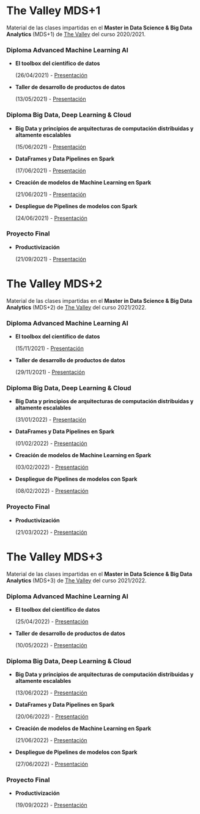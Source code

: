 # The Valley MDS+1
Material de las clases impartidas en el **Master in
Data Science & Big Data Analytics** (MDS+1) de [The Valley](https://thevalley.es/formacion/master-data-science-big-data-analytics) del curso 2020/2021.

### Diploma Advanced Machine Learning AI

 - **El toolbox del científico de datos**

   (26/04/2021) - [Presentación](https://docs.google.com/presentation/d/1DXhbi8kwdUCaHkeKOLfjUl-vitq2MduhvYTbXwaicMA/edit?usp=sharing)


- **Taller de desarrollo de productos de datos**

  (13/05/2021) - [Presentación](https://docs.google.com/presentation/d/1jXAsbw-uwqNufe5qGbuuS9Hp4wHCOnV0LHW30XLWRwQ/edit?usp=sharing)


### Diploma Big Data, Deep Learning & Cloud

 - **Big Data y principios de arquitecturas de computación distribuidas y altamente escalables**
   
   (15/06/2021) - [Presentación](https://docs.google.com/presentation/d/10HZGQnFNzRO63I9XRt-uQa6K9K2yAM71Wu-SYB0TL7c/edit?usp=sharing)


- **DataFrames y Data Pipelines en Spark**
  
  (17/06/2021) - [Presentación](https://docs.google.com/presentation/d/1MotclVSrLoykWogG-WwLa-DbPNvVgHBaGuZJX2Gfc4o/edit?usp=sharing)
  

- **Creación de modelos de Machine Learning en Spark**
  
  (21/06/2021) - [Presentación](https://docs.google.com/presentation/d/1wtHMvttKY1xCbB_-6mkWeC-wGv74Xgq37rg_fMJTacs/edit?usp=sharing)


- **Despliegue de Pipelines de modelos con Spark**
  
  (24/06/2021) - [Presentación](https://docs.google.com/presentation/d/1bVH5xskKzVV71sYzroFO1EACAP3CvfhD-L2mOf0qR98/edit?usp=sharing)


### Proyecto Final

 - **Productivización**
   
   (21/09/2021) - [Presentación](https://docs.google.com/presentation/d/1tZOUDY03ZpxjX8DffcqNC81bZlKuLVQWLw8Y_fHuQ8I/edit?usp=sharing)


# The Valley MDS+2
Material de las clases impartidas en el **Master in
Data Science & Big Data Analytics** (MDS+2) de [The Valley](https://thevalley.es/formacion/master-data-science-big-data-analytics) del curso 2021/2022.

### Diploma Advanced Machine Learning AI

 - **El toolbox del científico de datos**

   (15/11/2021) - [Presentación](https://docs.google.com/presentation/d/1steuJy6AGVWbwLzhHc3Xe5sZZoV32kJ39Wk6hIvbowI/edit?usp=sharing)


- **Taller de desarrollo de productos de datos**

  (29/11/2021) - [Presentación](https://docs.google.com/presentation/d/1Hoql6ESmKxmNg11D990Z4cRnbT_dpfQyao0g3AsTy_8/edit?usp=sharing)
  
### Diploma Big Data, Deep Learning & Cloud

 - **Big Data y principios de arquitecturas de computación distribuidas y altamente escalables**
   
   (31/01/2022) - [Presentación](https://docs.google.com/presentation/d/1yMDJfOO1xrOKyoodBF4_nI9ozdKim1OpfjFonuWNX00/edit?usp=sharing)


- **DataFrames y Data Pipelines en Spark**
  
  (01/02/2022) - [Presentación](https://docs.google.com/presentation/d/188HnpUl2YRnifeMugXLnoUfOL-cKsu92VbxJuLJbBoE/edit?usp=sharing)
  

- **Creación de modelos de Machine Learning en Spark**
  
  (03/02/2022) - [Presentación](https://docs.google.com/presentation/d/1YxLVfjq82Y2F1H28yx8uFm0P98q8xAjGfiitAGA5rt4/edit?usp=sharing)


- **Despliegue de Pipelines de modelos con Spark**
  
  (08/02/2022) - [Presentación](https://docs.google.com/presentation/d/1H57kb0Pbe8UCB2Oc6lcZQDXmqbAd-Tv6BuzlhpaIOb0/edit?usp=sharing)


### Proyecto Final

 - **Productivización**
   
   (21/03/2022) - [Presentación](https://docs.google.com/presentation/d/1tZOUDY03ZpxjX8DffcqNC81bZlKuLVQWLw8Y_fHuQ8I/edit?usp=sharing)


# The Valley MDS+3
Material de las clases impartidas en el **Master in
Data Science & Big Data Analytics** (MDS+3) de [The Valley](https://thevalley.es/formacion/master-data-science-big-data-analytics) del curso 2021/2022.

### Diploma Advanced Machine Learning AI

 - **El toolbox del científico de datos**
  
    (25/04/2022) - [Presentación](https://docs.google.com/presentation/d/1DWNeWcTwDWbhDLKjKKy3ZqhIZ54lcFZXSsxeQmma0m4/edit?usp=sharing)


- **Taller de desarrollo de productos de datos**

    (10/05/2022) - [Presentación](https://docs.google.com/presentation/d/1SmhKfN1t-ssOVWBnyruVMCAQItefwjYsG1idZIhquLM/edit?usp=sharing)
  
### Diploma Big Data, Deep Learning & Cloud

 - **Big Data y principios de arquitecturas de computación distribuidas y altamente escalables**

    (13/06/2022) - [Presentación](https://docs.google.com/presentation/d/1N7iTFQV8VK0wWaCQeHUFN2OAi-j93qTjiS489-cVofA/edit?usp=sharing)


- **DataFrames y Data Pipelines en Spark**
  
  (20/06/2022) - [Presentación](https://docs.google.com/presentation/d/188HnpUl2YRnifeMugXLnoUfOL-cKsu92VbxJuLJbBoE/edit?usp=sharing)
  

- **Creación de modelos de Machine Learning en Spark**
  
  (21/06/2022) - [Presentación](https://docs.google.com/presentation/d/1YxLVfjq82Y2F1H28yx8uFm0P98q8xAjGfiitAGA5rt4/edit?usp=sharing)


- **Despliegue de Pipelines de modelos con Spark**
  
  (27/06/2022) - [Presentación](https://docs.google.com/presentation/d/1H57kb0Pbe8UCB2Oc6lcZQDXmqbAd-Tv6BuzlhpaIOb0/edit?usp=sharing)


### Proyecto Final

 - **Productivización**
   
   (19/09/2022) - [Presentación](https://docs.google.com/presentation/d/1tZOUDY03ZpxjX8DffcqNC81bZlKuLVQWLw8Y_fHuQ8I/edit?usp=sharing)
